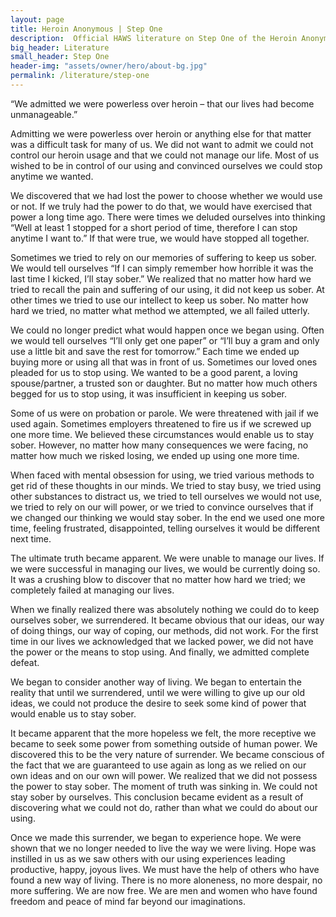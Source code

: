 ```yaml
---
layout: page
title: Heroin Anonymous | Step One
description:  Official HAWS literature on Step One of the Heroin Anonymous program
big_header: Literature
small_header: Step One
header-img: "assets/owner/hero/about-bg.jpg"
permalink: /literature/step-one
---
```


“We admitted we were powerless over heroin – that our lives had become unmanageable.”

Admitting we were powerless over heroin or anything else for that matter was a difficult task for many of us. We did not want to admit we could not control our heroin usage and that we could not manage our life. Most of us wished to be in control of our using and convinced ourselves we could stop anytime we wanted.

We discovered that we had lost the power to choose whether we would use or not. If we truly had the power to do that, we would have exercised that power a long time ago. There were times we deluded ourselves into thinking “Well at least 1 stopped for a short period of time, therefore I can stop anytime I want to.” If that were true, we would have stopped all together.

Sometimes we tried to rely on our memories of suffering to keep us sober. We would tell ourselves “If I can simply remember how horrible it was the last time I kicked, I’ll stay sober.” We realized that no matter how hard we tried to recall the pain and suffering of our using, it did not keep us sober. At other times we tried to use our intellect to keep us sober. No matter how hard we tried, no matter what method we attempted, we all failed utterly.

We could no longer predict what would happen once we began using. Often we would tell ourselves “I’ll only get one paper” or “I’ll buy a gram and only use a little bit and save the rest for tomorrow.” Each time we ended up buying more or using all that was in front of us.
Sometimes our loved ones pleaded for us to stop using. We wanted to be a good parent, a loving spouse/partner, a trusted son or daughter. But no matter how much others begged for us to stop using, it was insufficient in keeping us sober.

Some of us were on probation or parole. We were threatened with jail if we used again. Sometimes employers threatened to fire us if we screwed up one more time. We believed these circumstances would enable us to stay sober. However, no matter how many consequences we were facing, no matter how much we risked losing, we ended up using one more time.

When faced with mental obsession for using, we tried various methods to get rid of these thoughts in our minds. We tried to stay busy, we tried using other substances to distract us, we tried to tell ourselves we would not use, we tried to rely on our will power, or we tried to convince ourselves that if we changed our thinking we would stay sober. In the end we used one more time, feeling frustrated, disappointed, telling ourselves it would be different next time.

The ultimate truth became apparent. We were unable to manage our lives. If we were successful in managing our lives, we would be currently doing so. It was a crushing blow to discover that no matter how hard we tried; we completely failed at managing our lives.

When we finally realized there was absolutely nothing we could do to keep ourselves sober, we surrendered. It became obvious that our ideas, our way of doing things, our way of coping, our methods, did not work. For the first time in our lives we acknowledged that we lacked power, we did not have the power or the means to stop using. And finally, we admitted complete defeat.

We began to consider another way of living. We began to entertain the reality that until we surrendered, until we were willing to give up our old ideas, we could not produce the desire to seek some kind of power that would enable us to stay sober.

It became apparent that the more hopeless we felt, the more receptive we became to seek some power from something outside of human power. We discovered this to be the very nature of surrender. We became conscious of the fact that we are guaranteed to use again as long as we relied on our own ideas and on our own will power. We realized that we did not possess the power to stay sober.
The moment of truth was sinking in. We could not stay sober by ourselves. This conclusion became evident as a result of discovering what we could not do, rather than what we could do about our using.

Once we made this surrender, we began to experience hope. We were shown that we no longer needed to live the way we were living. Hope was instilled in us as we saw others with our using experiences leading productive, happy, joyous lives. We must have the help of others who have found a new way of living. There is no more aloneness, no more despair, no more suffering. We are now free. We are men and women who have found freedom and peace of mind far beyond our imaginations.